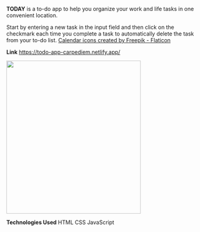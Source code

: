 **TODAY** is a to-do app to help you organize your work and life tasks in one convenient location.

Start by entering a new task in the input field and then click on the checkmark each time you complete a task to automatically delete the task from your to-do list. <a href="https://www.flaticon.com/free-icons/calendar" title="calendar icons">Calendar icons created by Freepik - Flaticon</a>                


**Link**
https://todo-app-carpediem.netlify.app/

<img src="https://user-images.githubusercontent.com/109078860/189770195-49950995-40ea-4569-892e-9e3d46430a8a.png" width="350" height="400"/>

**Technologies Used**
HTML
CSS
JavaScript



